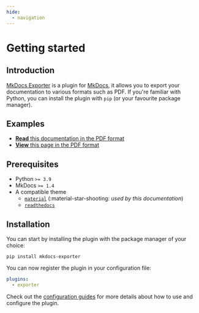 ```yaml
---
hide:
  - navigation
---
```


<div class="mkdocs-exporter" style="display: none;"></div>

# Getting started

## Introduction

[MkDocs Exporter](/) is a plugin for [MkDocs](https://www.mkdocs.org/), it allows you to export your documentation to various formats such as PDF. If you're familiar with Python, you can install the plugin with `pip` (or your favourite package manager).

## Examples

- [__Read__ this documentation in the PDF format](./combined.pdf)
- [__View__ this page in the PDF format](./index.pdf)

## Prerequisites

- Python `>= 3.9`
- MkDocs `>= 1.4`
- A compatible theme
  - [`material`](https://github.com/squidfunk/mkdocs-material) (:material-star-shooting: *used by this documentation*)
  - [`readthedocs`](https://www.mkdocs.org/user-guide/choosing-your-theme/#readthedocs)

## Installation

You can start by installing the plugin with the package manager of your choice:

```
pip install mkdocs-exporter
```

You can now register the plugin in your configuration file:

```yaml
plugins:
  - exporter
```

Check out the [configuration guides](configuration/generating-pdf-documents) for more details about how to use and configure the plugin.
